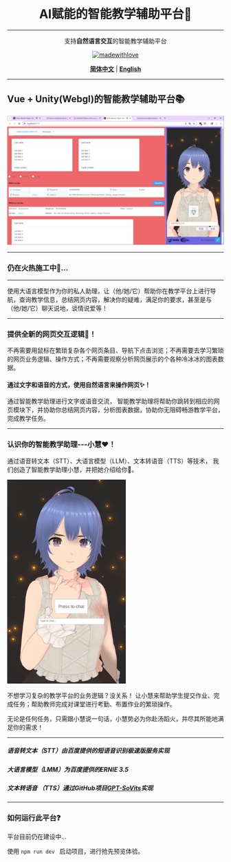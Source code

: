 <div align="center">
<h1> AI赋能的智能教学辅助平台💯</h1>

***

支持**自然语言交互**的智能教学辅助平台

[![madewithlove](https://img.shields.io/badge/made_with-%E2%9D%A4-red?style=for-the-badge&labelColor=orange)](https://github.com/TochusC/ai-assistant-teaching-website)

[**简体中文**](./README.md) | [**English**](./docs/en/README.md)

</div>

---

## Vue + Unity(Webgl)的智能教学辅助平台📚
![example.png](example_image/example.png)
***
### 仍在火热施工中🔨...
***

使用大语言模型作为你的私人助理，让（他/她/它）帮助你在教学平台上进行导航，查询教学信息，总结网页内容，解决你的疑难，满足你的要求，甚至是与（他/她/它）聊天说地，谈情说爱等！

***
### 提供全新的网页交互逻辑👾！
不再需要用鼠标在繁琐复杂各个网页条目、导航下点击浏览；不再需要去学习繁琐的网页业务逻辑、操作方式；不再需要观察分析网页展示的个各种冷冰冰的图表数据。
#### 通过文字和语音的方式，使用自然语言来操作网页✨！
通过智能教学助理进行文字或语音交流， 智能教学助理将帮助你跳转到相应的网页模块下，并协助你总结网页内容，分析图表数据，协助你无阻碍畅游教学平台，完成教学任务。
***
### 认识你的智能教学助理---小慧❤️！

通过语音转文本（STT）、大语言模型（LLM）、文本转语音（TTS）等技术，
我们创造了智能教学助理小慧，并把她介绍给你🥰。

![example_0.png](example_image%2Fexample_0.png)

不想学习复杂的教学平台的业务逻辑？没关系！
让小慧来帮助学生提交作业、完成任务；帮助教师完成对课堂进行考勤、布置作业的繁琐操作。

无论是任何任务，只需跟小慧说一句话，小慧势必为你赴汤蹈火，并尽其所能地满足你的需求！
***
##### 语音转文本（STT）由百度提供的短语音识别极速版服务实现
##### 大语言模型（LMM）为百度提供的ERNIE 3.5
##### 文本转语音 （TTS）通过GitHub项目[GPT-SoVits](https://github.com/RVC-Boss/GPT-SoVITS)实现
***
### 如何运行此平台❓
平台目前仍在建设中...

使用
`
   npm run dev 
`
启动项目，进行抢先预览体验。

